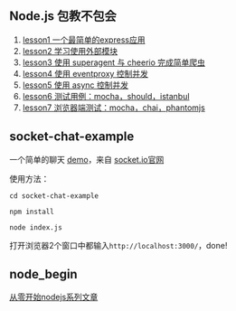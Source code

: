 ## Node.js 包教不包会
1. [lesson1 一个最简单的express应用](./node_example/lesson1)
2. [lesson2 学习使用外部模块](./node_example/lesson2)
3. [lesson3 使用 superagent 与 cheerio 完成简单爬虫](./node_example/lesson3)
4. [lesson4 使用 eventproxy 控制并发](./node_example/lesson4)
5. [lesson5 使用 async 控制并发](./node_example/lesson5)
6. [lesson6 测试用例：mocha，should，istanbul](./node_example/lesson6)
7. [lesson7 浏览器端测试：mocha，chai，phantomjs](./node_example/lesson7)

## socket-chat-example
一个简单的聊天 [demo](./socket-chat-example)，来自 [socket.io官网](https://socket.io/get-started/chat/)

使用方法：
```
cd socket-chat-example
```
```
npm install
```
```
node index.js
```

打开浏览器2个窗口中都输入`http://localhost:3000/`，done!


## node_begin
[从零开始nodejs系列文章](http://blog.fens.me/series-nodejs/)